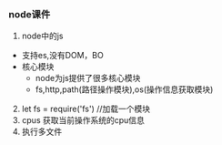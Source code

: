 ### node课件  
1. node中的js
  - 支持es,没有DOM，BO
  - 核心模块
    - node为js提供了很多核心模块
    - fs,http,path(路径操作模块),os(操作信息获取模块)
2. let fs = require('fs')  //加载一个模块
3. cpus 获取当前操作系统的cpu信息
4. 执行多文件